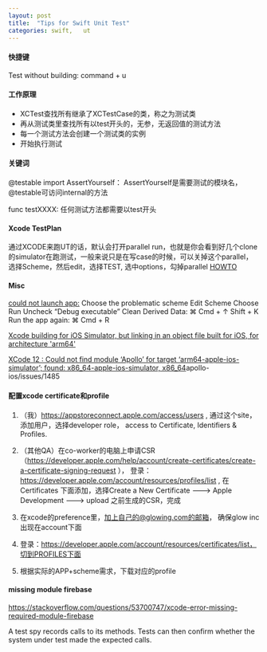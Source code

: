 ```yaml
---
layout: post
title:  "Tips for Swift Unit Test"
categories: swift,   ut
---
```



#### 快捷键
Test without building: command + u


#### 工作原理
- XCTest查找所有继承了XCTestCase的类，称之为测试类
- 再从测试类里查找所有以test开头的，无参，无返回值的测试方法
- 每一个测试方法会创建一个测试类的实例
- 开始执行测试







#### 关键词
@testable import AssertYourself： AssertYourself是需要测试的模块名， @testable可访问internal的方法

func testXXXX: 任何测试方法都需要以test开头



#### Xcode TestPlan
通过XCODE来跑UT的话，默认会打开parallel run，也就是你会看到好几个clone的simulator在跑测试，一般来说只是在写case的时候，可以关掉这个parallel， 选择Scheme，然后edit，选择TEST,   选中options，勾掉parallel
[HOWTO](https://benoitpasquier.com/advanced-testing-tips-xcode/)



#### Misc 
[could not launch app:](https://rick38yip.medium.com/xcode-could-not-launch-your-app-failed-to-get-the-task-for-process-537-a4dda4de99ae)
Choose the problematic scheme
Edit Scheme
Choose Run
Uncheck “Debug executable”
Clean Derived Data: ⌘ Cmd + ↑ Shift + K
Run the app again: ⌘ Cmd + R

[Xcode building for iOS Simulator,   but linking in an object file built for iOS,   for architecture 'arm64'](https://stackoverflow.com/questions/63607158/xcode-building-for-ios-simulator-but-linking-in-an-object-file-built-for-ios-f)


[XCode 12 : Could not find module ‘Apollo’ for target ‘arm64-apple-ios-simulator’; found: x86_64-apple-ios-simulator,   x86_64](https://github.com/apollographql/)apollo-ios/issues/1485



#### 配置xcode certificate和profile
1. （我）https://appstoreconnect.apple.com/access/users ,   通过这个site，添加用户，选择developer role， access to Certificate,   Identifiers & Profiles.
2. （其他QA）在co-worker的电脑上申请CSR（https://developer.apple.com/help/account/create-certificates/create-a-certificate-signing-request ）， 登录：https://developer.apple.com/account/resources/profiles/list ,   在Certificates 下面添加，选择Create a New Certificate ---> Apple Development ---> upload 之前生成的CSR，完成

3. 在xcode的preference里，加上自己的@glowing.com的邮箱， 确保glow inc出现在account下面
4. 登录：https://developer.apple.com/account/resources/certificates/list，切到PROFILES下面
5. 根据实际的APP+scheme需求，下载对应的profile





#### missing module firebase
https://stackoverflow.com/questions/53700747/xcode-error-missing-required-module-firebase




A test spy records calls to its methods. Tests can then confirm whether the
system under test made the expected calls.